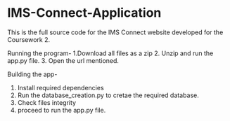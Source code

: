 # IMS-Connect-Application

This is the full source code for the IMS Connect website developed for the Coursework 2.


Running the program-
1.Download all files as a zip
2. Unzip and run the app.py file.
3. Open the url mentioned.



Building the app-
1. Install required dependencies
2. Run the database_creation.py to cretae the required database.
3. Check files integrity
4. proceed to run the app.py file.
